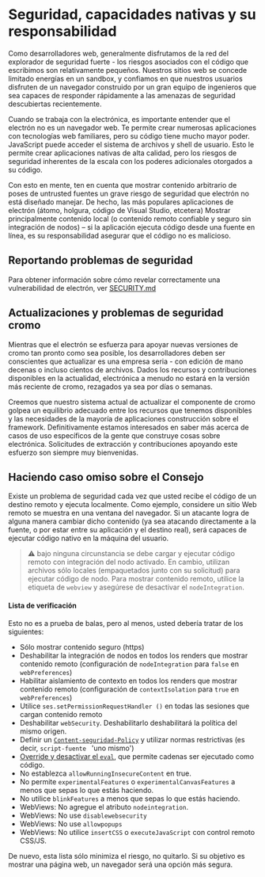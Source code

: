 # Seguridad, capacidades nativas y su responsabilidad

Como desarrolladores web, generalmente disfrutamos de la red del explorador de seguridad fuerte - los riesgos asociados con el código que escribimos son relativamente pequeños. Nuestros sitios web se concede limitado energías en un sandbox, y confiamos en que nuestros usuarios disfruten de un navegador construido por un gran equipo de ingenieros que sea capaces de responder rápidamente a las amenazas de seguridad descubiertas recientemente.

Cuando se trabaja con la electrónica, es importante entender que el electrón no es un navegador web. Te permite crear numerosas aplicaciones con tecnologías web familiares, pero su código tiene mucho mayor poder. JavaScript puede acceder el sistema de archivos y shell de usuario. Esto le permite crear aplicaciones nativas de alta calidad, pero los riesgos de seguridad inherentes de la escala con los poderes adicionales otorgados a su código.

Con esto en mente, ten en cuenta que mostrar contenido arbitrario de poses de untrusted fuentes un grave riesgo de seguridad que electrón no está diseñado manejar. De hecho, las más populares aplicaciones de electrón (átomo, holgura, código de Visual Studio, etcetera) Mostrar principalmente contenido local (o contenido remoto confiable y seguro sin integración de nodos) – si la aplicación ejecuta código desde una fuente en línea, es su responsabilidad asegurar que el código no es malicioso.

## Reportando problemas de seguridad

Para obtener información sobre cómo revelar correctamente una vulnerabilidad de electrón, ver [SECURITY.md](https://github.com/electron/electron/tree/master/SECURITY.md)

## Actualizaciones y problemas de seguridad cromo

Mientras que el electrón se esfuerza para apoyar nuevas versiones de cromo tan pronto como sea posible, los desarrolladores deben ser conscientes que actualizar es una empresa seria - con edición de mano decenas o incluso cientos de archivos. Dados los recursos y contribuciones disponibles en la actualidad, electrónica a menudo no estará en la versión más reciente de cromo, rezagados ya sea por días o semanas.

Creemos que nuestro sistema actual de actualizar el componente de cromo golpea un equilibrio adecuado entre los recursos que tenemos disponibles y las necesidades de la mayoría de aplicaciones construcción sobre el framework. Definitivamente estamos interesados en saber más acerca de casos de uso específicos de la gente que construye cosas sobre electrónica. Solicitudes de extracción y contribuciones apoyando este esfuerzo son siempre muy bienvenidas.

## Haciendo caso omiso sobre el Consejo

Existe un problema de seguridad cada vez que usted recibe el código de un destino remoto y ejecuta localmente. Como ejemplo, considere un sitio Web remoto se muestra en una ventana del navegador. Si un atacante logra de alguna manera cambiar dicho contenido (ya sea atacando directamente a la fuente, o por estar entre su aplicación y el destino real), será capaces de ejecutar código nativo en la máquina del usuario.

> :warning: bajo ninguna circunstancia se debe cargar y ejecutar código remoto con integración del nodo activado. En cambio, utilizan archivos sólo locales (empaquetados junto con su solicitud) para ejecutar código de nodo. Para mostrar contenido remoto, utilice la etiqueta de `webview` y asegúrese de desactivar el `nodeIntegration`.

#### Lista de verificación

Esto no es a prueba de balas, pero al menos, usted debería tratar de los siguientes:

* Sólo mostrar contenido seguro (https)
* Deshabilitar la integración de nodos en todos los renders que mostrar contenido remoto (configuración de `nodeIntegration` para `false` en `webPreferences`)
* Habilitar aislamiento de contexto en todos los renders que mostrar contenido remoto (configuración de `contextIsolation` para `true` en `webPreferences`)
* Utilice `ses.setPermissionRequestHandler ()` en todas las sesiones que cargan contenido remoto
* Deshabilitar `webSecurity`. Deshabilitarlo deshabilitará la política del mismo origen.
* Definir un [`Content-seguridad-Policy`](http://www.html5rocks.com/en/tutorials/security/content-security-policy/) y utilizar normas restrictivas (es decir, `script-fuente ` 'uno mismo')
* [Override y desactivar el `eval`](https://github.com/nylas/N1/blob/0abc5d5defcdb057120d726b271933425b75b415/static/index.js#L6-L8), que permite cadenas ser ejecutado como código.
* No establezca `allowRunningInsecureContent` en true.
* No permite `experimentalFeatures` o `experimentalCanvasFeatures` a menos que sepas lo que estás haciendo.
* No utilice `blinkFeatures` a menos que sepas lo que estás haciendo.
* WebViews: No agregue el atributo `nodeintegration`.
* WebViews: No use `disablewebsecurity`
* WebViews: No use `allowpopups`
* WebViews: No utilice `insertCSS` o `executeJavaScript` con control remoto CSS/JS.

De nuevo, esta lista sólo minimiza el riesgo, no quitarlo. Si su objetivo es mostrar una página web, un navegador será una opción más segura.